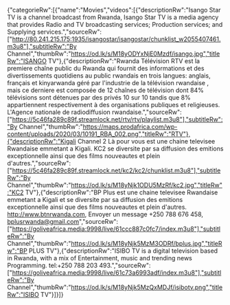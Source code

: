 {"categorieRw":[{"name":"Movies","videos":[{"descriptionRw":"Isango Star TV is a channel broadcast from Rwanda, Isango Star TV is a media agency that provides Radio and TV broadcasting services; Production services; and Supplying services.","sourceRw":["http://80.241.215.175:1935/isangostar/isangostar/chunklist_w2055407461.m3u8"],"subtitleRw":"By Channel","thumbRw":"https://od.lk/s/M18yODYxNjE0Mzdf/isango.jpg","titleRw":"ISANGO TV"},{"descriptionRw":"Rwanda Télévision RTV est la premiere chaîne public du Rwanda qui fournit des informations et des divertissements quotidiens au public rwandais en trois langues: anglais, français et kinyarwanda géré par l'industrie de la télévision rwandaise , mais ce derniere est composée de 12 chaînes de télévision dont 84% télévisions sont détenues par des privés 10 sur 10 tandis que 8% appartiennent respectivement à des organisations publiques et religieuses. L'Agence nationale de radiodiffusion rwandaise.","sourceRw":["https://5c46fa289c89f.streamlock.net/rtv/rtv/playlist.m3u8"],"subtitleRw":"By Channel","thumbRw":"https://maps.prodafrica.com/wp-content/uploads/2020/03/10191_RBA_002.png","titleRw":"RTV"},{"descriptionRw":"Kigali Channel 2 Là pour vous est une chaine televisee Rwandaise emmetant a Kigali. KC2 se diversite par sa diffusion des emitions exceptionnelle ainsi que des films nouveautes et plein d'autres.","sourceRw":["https://5c46fa289c89f.streamlock.net/kc2/kc2/chunklist.m3u8"],"subtitleRw":"By Channel","thumbRw":"https://od.lk/s/M18yNjk1ODU5MzRf/kc2.jpg","titleRw":"KC2 TV"},{"descriptionRw":"BP Plus est une chaine televisee Rwandaise emmetant a Kigali et se diversite par sa diffusion des emitions exceptionnelle ainsi que des films nouveautes et plein d'autres. http://www.btnrwanda.com, Envoyer un message +250 788 676 458, bplusrwanda@gmail.com","sourceRw":["https://goliveafrica.media:9998/live/61ccc887c0fc7/index.m3u8"],"subtitleRw":"By Channel","thumbRw":"https://od.lk/s/M18yNjk5MzM3ODRf/bplus.jpg","titleRw":"BP PLUS TV"},{"descriptionRw":"ISIBO TV is a digital television based in Rwanda, with a mix of Entertainment, music and trending news Programming. tel:+250 788 203 493.","sourceRw":["https://goliveafrica.media:9998/live/61c73a6993adf/index.m3u8"],"subtitleRw":"By Channel","thumbRw":"https://od.lk/s/M18yNjk5MzQxMDJf/isibotv.png","titleRw":"ISIBO TV"}]}]}
